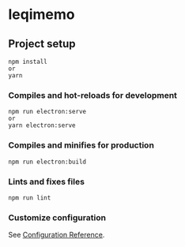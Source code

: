 # leqimemo

## Project setup
```
npm install
or
yarn
```

### Compiles and hot-reloads for development
```
npm run electron:serve
or
yarn electron:serve
```

### Compiles and minifies for production
```
npm run electron:build
```

### Lints and fixes files
```
npm run lint
```

### Customize configuration
See [Configuration Reference](https://cli.vuejs.org/config/).
